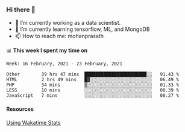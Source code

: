 ### Hi there 👋

- 🔭 I’m currently working as a data scientist.
- 🌱 I’m currently learning tensorflow, ML, and MongoDB
- 📫 How to reach me: mohanprasath

📊 **This week I spent my time on**
<!--START_SECTION:waka-->
```text
Week: 16 February, 2021 - 23 February, 2021

Other        39 hrs 47 mins  ███████████████████████░░   91.43 % 
HTML         2 hrs 49 mins   █▓░░░░░░░░░░░░░░░░░░░░░░░   06.49 % 
PHP          34 mins         ▒░░░░░░░░░░░░░░░░░░░░░░░░   01.33 % 
LESS         10 mins         ░░░░░░░░░░░░░░░░░░░░░░░░░   00.39 % 
JavaScript   7 mins          ░░░░░░░░░░░░░░░░░░░░░░░░░   00.27 % 
```
<!--END_SECTION:waka-->

#### Resources
[Using Wakatime Stats](https://github.com/marketplace/actions/waka-readme)
